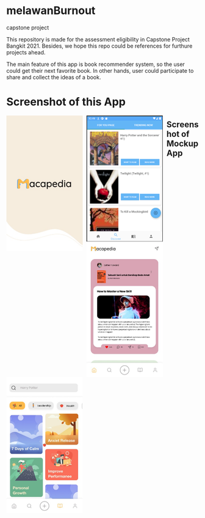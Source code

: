 # melawanBurnout
capstone project

This repository is made for the assessment eligibility in Capstone Project Bangkit 2021. Besides, we hope this repo could be references for furthure projects ahead.

The main feature of this app is book recommender system, so the user could get their next favorite book. In other hands, user could participate to share and collect the ideas of a book.

# Screenshot of this App

<img src="https://github.com/aldizzaldi/melawanBurnout/blob/master/screenshoot/logo_macapedia.jpeg"
     alt="melawanBurnout 2"
     style="float: left; margin-right: 10px;"
     width="200" />
<img src="https://github.com/aldizzaldi/melawanBurnout/blob/master/screenshoot/readme_discover.png"
     alt="melawanBurnout 1"
     style="float: left; margin-right: 10px;"
     width="200" />

## Screenshot of Mockup App

<img src="https://github.com/aldizzaldi/melawanBurnout/blob/master/screenshoot/home.jpeg"
     alt="melawanBurnout 3"
     style="float: left; margin-right: 10px;"
     width="200" />
<img src="https://github.com/aldizzaldi/melawanBurnout/blob/master/screenshoot/library.jpeg"
     alt="melawanBurnout 4"
     style="float: left; margin-right: 10px;"
     width="200" />

